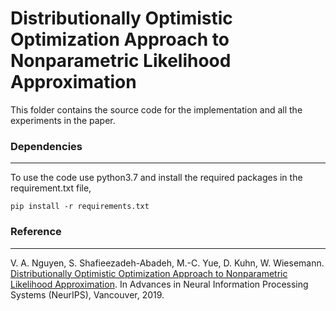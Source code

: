 # Distributionally Optimistic Optimization Approach to Nonparametric Likelihood Approximation

This folder contains the source code for the implementation and all the experiments in the paper.


### Dependencies
---
To use the code use python3.7 and install the required packages in the requirement.txt file,
```
pip install -r requirements.txt
```

### Reference 
----
V. A. Nguyen, S. Shafieezadeh-Abadeh, M.-C. Yue, D. Kuhn, W. Wiesemann. [Distributionally Optimistic Optimization Approach to Nonparametric Likelihood Approximation](). In Advances in Neural Information Processing Systems (NeurIPS), Vancouver, 2019.

